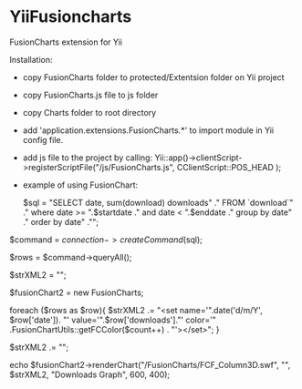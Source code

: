 YiiFusioncharts
===============

FusionCharts extension for Yii

Installation:

- copy FusionCharts folder to protected/Extentsion folder on Yii project
- copy FusionCharts.js file to js folder
- copy Charts folder to root directory
- add 'application.extensions.FusionCharts.*' to import module in Yii config file.
- add js file to the project by calling:
  Yii::app()->clientScript->registerScriptFile("/js/FusionCharts.js", CClientScript::POS_HEAD );
- example of using FusionChart:

  $sql = "SELECT date, sum(download) downloads"
	." FROM `download`"
	." where date >= ".$startdate
	." and date < ".$enddate
	." group by date"
	." order by date"
	."";
	
 $command = $connection->createCommand($sql);
 
 $rows = $command->queryAll();
 
 $strXML2 = "<graph caption='Downloads Broken down by date' formatNumberScale='0' decimalPrecision='0' >";
 
 $fusionChart2 = new FusionCharts;
 
 foreach ($rows as $row){
 	$strXML2 .= "\<set name='".date('d/m/Y', $row['date']). "' value='".$row['downloads']."' color='" .FusionChartUtils::getFCColor($count++) . "'\>\</set\>";
 }
 
 $strXML2 .= "</graph>";
 
 echo $fusionChart2->renderChart("/FusionCharts/FCF_Column3D.swf", "", $strXML2, "Downloads Graph", 600, 400);

